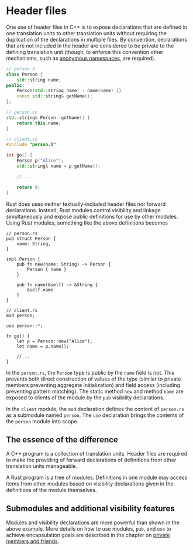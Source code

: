 # Header files

One use of header files in C++ is to expose declarations that are defined in one
translation units to other translation units without requiring the duplication
of the declarations in multiple files. By convention, declarations that are not
included in the header are considered to be private to the defining translation
unit (though, to enforce this convention other mechanisms, such as [anonymous
namespaces](/idioms/encapsulation/anonymous_namespaces.md), are required).

```c++
// person.h
class Person {
    std::string name;
public:
    Person(std::string name) : name(name) {}
    const std::string& getName();
};

// person.cc
std::string& Person::getName() {
    return this.name;
}

// client.cc
#include "person.h"

int go() {
    Person p("Alice");
    std::string& name = p.getName();

    // ...

    return 0;
}
```

Rust does uses neither textually-included header files nor forward declarations.
Instead, Rust modules control visibility and linkage simultaneously and expose
public definitions for use by other modules. Using Rust modules, something like
the above definitions becomes

```rust,ignore
// person.rs
pub struct Person {
    name: String,
}

impl Person {
    pub fn new(name: String) -> Person {
        Person { name }
    }

    pub fn name(&self) -> &String {
        &self.name
    }
}

// client.rs
mod person;

use person::*;

fn go() {
    let p = Person::new("Alice");
    let name = p.name();

    //...
}
```

In the `person.rs`, the `Person` type is public by the `name` field is not. This
prevents both direct construction of values of the type (similar to private
members preventing aggregate initialization) and field access (including
preventing pattern matching). The static method `new` and method `name` are
exposed to clients of the module by the `pub` visibility declarations.

In the `client` module, the `mod` declaration defines the content of `person.rs`
as a submodule named `person`. The `use` declaration brings the contents of the
`person` module into scope.

## The essence of the difference

A C++ program is a collection of translation units. Header files are required to
make the providing of forward declarations of definitions from other translation
units manageable.

A Rust program is a tree of modules. Definitions in one module may access items
from other modules based on visibility declarations given in the definitions of
the module themselves.

## Submodules and additional visibility features

Modules and visibility declarations are more powerful than shown in the above
example. More details on how to use modules, `pub`, and `use` to achieve
encapsulation goals are described in the chapter on [private members and
friends](./idioms/encapsulation/private_members.md).

